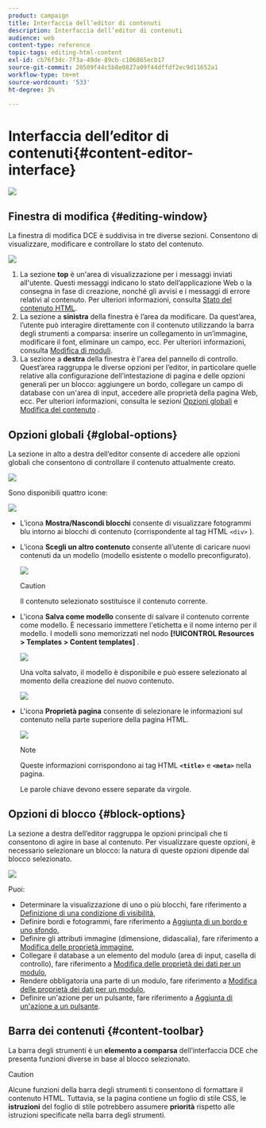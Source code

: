 ```yaml
---
product: campaign
title: Interfaccia dell’editor di contenuti
description: Interfaccia dell’editor di contenuti
audience: web
content-type: reference
topic-tags: editing-html-content
exl-id: cb76f3dc-7f3a-49de-89cb-c106865ecb17
source-git-commit: 20509f44c5b8e0827a09f44dffdf2ec9d11652a1
workflow-type: tm+mt
source-wordcount: '533'
ht-degree: 3%

---
```


# Interfaccia dell’editor di contenuti{#content-editor-interface}

![](../../assets/common.svg)

## Finestra di modifica {#editing-window}

La finestra di modifica DCE è suddivisa in tre diverse sezioni. Consentono di visualizzare, modificare e controllare lo stato del contenuto.

![](assets/dce_decoupe_window_nb.png)

1. La sezione **top** è un&#39;area di visualizzazione per i messaggi inviati all&#39;utente. Questi messaggi indicano lo stato dell’applicazione Web o la consegna in fase di creazione, nonché gli avvisi e i messaggi di errore relativi al contenuto. Per ulteriori informazioni, consulta [Stato del contenuto HTML](content-editing-best-practices.md#html-content-statuses).
1. La sezione a **sinistra** della finestra è l’area da modificare. Da quest’area, l’utente può interagire direttamente con il contenuto utilizzando la barra degli strumenti a comparsa: inserire un collegamento in un’immagine, modificare il font, eliminare un campo, ecc. Per ulteriori informazioni, consulta [Modifica di moduli](editing-content.md#editing-forms).
1. La sezione a **destra** della finestra è l&#39;area del pannello di controllo. Quest’area raggruppa le diverse opzioni per l’editor, in particolare quelle relative alla configurazione dell’intestazione di pagina e delle opzioni generali per un blocco: aggiungere un bordo, collegare un campo di database con un&#39;area di input, accedere alle proprietà della pagina Web, ecc. Per ulteriori informazioni, consulta le sezioni [Opzioni globali](#global-options) e [Modifica del contenuto](editing-content.md) .

## Opzioni globali {#global-options}

La sezione in alto a destra dell’editor consente di accedere alle opzioni globali che consentono di controllare il contenuto attualmente creato.

![](assets/dce_global_options.png)

Sono disponibili quattro icone:

![](assets/dce_icons_sidebar.png)

* L’icona **Mostra/Nascondi blocchi** consente di visualizzare fotogrammi blu intorno ai blocchi di contenuto (corrispondente al tag HTML `<div>` ).

* L’icona **Scegli un altro contenuto** consente all’utente di caricare nuovi contenuti da un modello (modello esistente o modello preconfigurato).

   ![](assets/dce_popup_templatechoice.png)

   >[!CAUTION]
   >
   >Il contenuto selezionato sostituisce il contenuto corrente.

* L&#39;icona **Salva come modello** consente di salvare il contenuto corrente come modello. È necessario immettere l&#39;etichetta e il nome interno per il modello. I modelli sono memorizzati nel nodo **[!UICONTROL Resources > Templates > Content templates]** .

   ![](assets/dce_popup_savetemplate.png)

   Una volta salvato, il modello è disponibile e può essere selezionato al momento della creazione del nuovo contenuto.

   ![](assets/dce_create_fromtemplate.png)

* L&#39;icona **Proprietà pagina** consente di selezionare le informazioni sul contenuto nella parte superiore della pagina HTML.

   ![](assets/dce_popup_headerhtml.png)

   >[!NOTE]
   >
   >Queste informazioni corrispondono ai tag HTML **`<title>`** e **`<meta>`** nella pagina.
   >
   >Le parole chiave devono essere separate da virgole.

## Opzioni di blocco {#block-options}

La sezione a destra dell’editor raggruppa le opzioni principali che ti consentono di agire in base al contenuto. Per visualizzare queste opzioni, è necessario selezionare un blocco: la natura di queste opzioni dipende dal blocco selezionato.

![](assets/dce_right_section.png)

Puoi:

* Determinare la visualizzazione di uno o più blocchi, fare riferimento a [Definizione di una condizione di visibilità](editing-content.md#defining-a-visibility-condition),
* Definire bordi e fotogrammi, fare riferimento a [Aggiunta di un bordo e uno sfondo](editing-content.md#adding-a-border-and-background),
* Definire gli attributi immagine (dimensione, didascalia), fare riferimento a [Modifica delle proprietà immagine](editing-content.md#editing-image-properties),
* Collegare il database a un elemento del modulo (area di input, casella di controllo), fare riferimento a [Modifica delle proprietà dei dati per un modulo](editing-content.md#changing-the-data-properties-for-a-form),
* Rendere obbligatoria una parte di un modulo, fare riferimento a [Modifica delle proprietà dei dati per un modulo](editing-content.md#changing-the-data-properties-for-a-form),
* Definire un&#39;azione per un pulsante, fare riferimento a [Aggiunta di un&#39;azione a un pulsante](editing-content.md#adding-an-action-to-a-button).

## Barra dei contenuti {#content-toolbar}

La barra degli strumenti è un **elemento a comparsa** dell’interfaccia DCE che presenta funzioni diverse in base al blocco selezionato.

>[!CAUTION]
>
>Alcune funzioni della barra degli strumenti ti consentono di formattare il contenuto HTML. Tuttavia, se la pagina contiene un foglio di stile CSS, le **istruzioni** del foglio di stile potrebbero assumere **priorità** rispetto alle istruzioni specificate nella barra degli strumenti.
